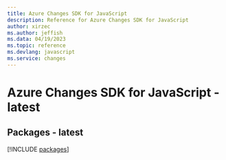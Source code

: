 ```yaml
---
title: Azure Changes SDK for JavaScript
description: Reference for Azure Changes SDK for JavaScript
author: xirzec
ms.author: jeffish
ms.data: 04/19/2023
ms.topic: reference
ms.devlang: javascript
ms.service: changes
---
```

# Azure Changes SDK for JavaScript - latest
## Packages - latest
[!INCLUDE [packages](changes-index.md)]